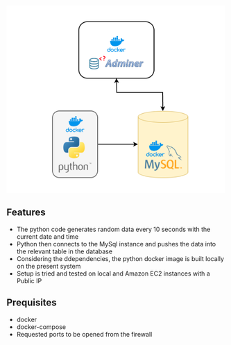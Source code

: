 ![](.pictures/dpm.png)

## Features

- The python code generates random data every 10 seconds with the current date and time
- Python then connects to the MySql instance and pushes the data into the relevant table in the database
- Considering the ddependencies, the python docker image is built locally on the present system
- Setup is tried and tested on local and Amazon EC2 instances with a Public IP
 
## Prequisites

- docker 
- docker-compose
- Requested ports to be opened from the firewall
